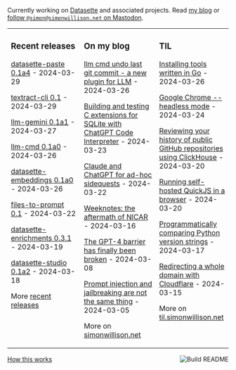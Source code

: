 Currently working on [Datasette](https://datasette.io/) and associated projects. Read [my blog](https://simonwillison.net/) or <a href="https://fedi.simonwillison.net/@simon">follow `@simon@simonwillison.net` on Mastodon</a>.

<table><tr><td valign="top" width="33%">

### Recent releases
<!-- recent_releases starts -->
[datasette-paste 0.1a4](https://github.com/datasette/datasette-paste/releases/tag/0.1a4) - 2024-03-29

[textract-cli 0.1](https://github.com/simonw/textract-cli/releases/tag/0.1) - 2024-03-29

[llm-gemini 0.1a1](https://github.com/simonw/llm-gemini/releases/tag/0.1a1) - 2024-03-27

[llm-cmd 0.1a0](https://github.com/simonw/llm-cmd/releases/tag/0.1a0) - 2024-03-26

[datasette-embeddings 0.1a0](https://github.com/datasette/datasette-embeddings/releases/tag/0.1a0) - 2024-03-26

[files-to-prompt 0.1](https://github.com/simonw/files-to-prompt/releases/tag/0.1) - 2024-03-22

[datasette-enrichments 0.3.1](https://github.com/datasette/datasette-enrichments/releases/tag/0.3.1) - 2024-03-19

[datasette-studio 0.1a2](https://github.com/datasette/datasette-studio/releases/tag/0.1a2) - 2024-03-18
<!-- recent_releases ends -->
More [recent releases](https://github.com/simonw/simonw/blob/main/releases.md)
</td><td valign="top" width="34%">

### On my blog
<!-- blog starts -->
[llm cmd undo last git commit - a new plugin for LLM](https://simonwillison.net/2024/Mar/26/llm-cmd/) - 2024-03-26

[Building and testing C extensions for SQLite with ChatGPT Code Interpreter](https://simonwillison.net/2024/Mar/23/building-c-extensions-for-sqlite-with-chatgpt-code-interpreter/) - 2024-03-23

[Claude and ChatGPT for ad-hoc sidequests](https://simonwillison.net/2024/Mar/22/claude-and-chatgpt-case-study/) - 2024-03-22

[Weeknotes: the aftermath of NICAR](https://simonwillison.net/2024/Mar/16/weeknotes-the-aftermath-of-nicar/) - 2024-03-16

[The GPT-4 barrier has finally been broken](https://simonwillison.net/2024/Mar/8/gpt-4-barrier/) - 2024-03-08

[Prompt injection and jailbreaking are not the same thing](https://simonwillison.net/2024/Mar/5/prompt-injection-jailbreaking/) - 2024-03-05
<!-- blog ends -->
More on [simonwillison.net](https://simonwillison.net/)
</td><td valign="top" width="33%">

### TIL
<!-- tils starts -->
[Installing tools written in Go](https://til.simonwillison.net/go/installing-tools) - 2024-03-26

[Google Chrome --headless mode](https://til.simonwillison.net/chrome/headless) - 2024-03-24

[Reviewing your history of public GitHub repositories using ClickHouse](https://til.simonwillison.net/clickhouse/github-public-history) - 2024-03-20

[Running self-hosted QuickJS in a browser](https://til.simonwillison.net/npm/self-hosted-quickjs) - 2024-03-20

[Programmatically comparing Python version strings](https://til.simonwillison.net/python/comparing-version-numbers) - 2024-03-17

[Redirecting a whole domain with Cloudflare](https://til.simonwillison.net/cloudflare/redirect-whole-domain) - 2024-03-15
<!-- tils ends -->
More on [til.simonwillison.net](https://til.simonwillison.net/)
</td></tr></table>

<a href="https://github.com/simonw/simonw/actions"><img src="https://github.com/simonw/simonw/workflows/Build%20README/badge.svg" align="right" alt="Build README"></a> <a href="https://simonwillison.net/2020/Jul/10/self-updating-profile-readme/">How this works</a>
